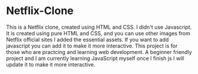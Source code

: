 # Netflix-Clone
This is a Netflix clone, created using HTML and CSS.
I didn't use Javascript. It is created using pure HTML and CSS, and you can use other images from Netflix official sites I added the essential assets. If you want to add javascript you can add it to make it more interactive. This project is for those who are practcing and learning web development. 
A beginner friendly project and I am currently learning JavaScript myself once I finish js I will update it to make it more interactive.
